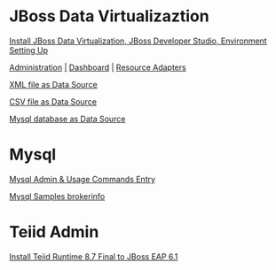 JBoss Data Virtualizaztion
==========================

[Install JBoss Data Virtualization, JBoss Developer Studio, Environment Setting Up](jdv-installation.md)

[Administration](jdv-administraion.md)  [|]()  [Dashboard](jdv-dashboard-builder.md)  [|]()  [Resource Adapters](jdv-resource-adapter.md)

[XML file as Data Source](jdv-xmldatasource.md)

[CSV file as Data Source](jdv-csvdatasource.md)

[Mysql database as Data Source](jdv-mysqldatasource.md)


Mysql
=====

[Mysql Admin & Usage Commands Entry](mysql-usage-scripts.md)

[Mysql Samples brokerinfo](mysql-samples-brokerinfo.md)


Teiid Admin
===========

[Install Teiid Runtime 8.7 Final to JBoss EAP 6.1](teiid-installation.md)
